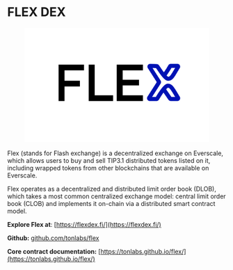 # FLEX DEX

<figure><img src="gitbook/.gitbook/assets/Flex_v1.svg" alt=""><figcaption></figcaption></figure>

Flex (stands for Flash exchange) is a decentralized exchange on Everscale, which allows users to buy and sell TIP3.1 distributed tokens listed on it, including wrapped tokens from other blockchains that are available on Everscale.

Flex operates as a decentralized and distributed limit order book (DLOB), which takes a most common centralized exchange model: central limit order book (CLOB) and implements it on-chain via a distributed smart contract model.

**Explore Flex at**: [https://flexdex.fi/](https://flexdex.fi/)

**Github:** [github.com/tonlabs/flex](https://github.com/tonlabs/flex)

**Core contract documentation:** [https://tonlabs.github.io/flex/](https://tonlabs.github.io/flex/)
